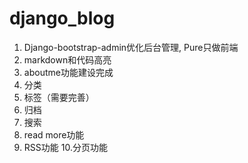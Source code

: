 # django_blog

1. Django-bootstrap-admin优化后台管理, Pure只做前端
2. markdown和代码高亮
3. aboutme功能建设完成
4. 分类
5. 标签（需要完善）
6. 归档
7. 搜索
8. read more功能
9. RSS功能
10.分页功能
